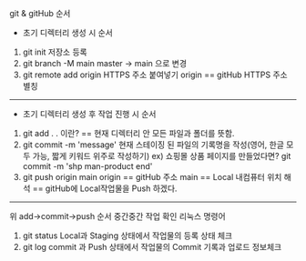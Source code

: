 git & gitHub 순서
* 초기 디렉터리 생성 시 순서
1. git init 저장소 등록
2. git branch -M main
    master -> main 으로 변경
3. git remote add origin HTTPS 주소 붙여넣기
    origin == gitHub HTTPS 주소 별칭
-------------------
* 초기 디렉터리 생성 후 작업 진행 시 순서
1. git add .
    . 이란? == 현재 디렉터리 안 모든 파일과 폴더를 뜻함.
2. git commit -m 'message'
    현재 스테이징 된 파일의 기록명을 작성(영어, 한글 모두 가능, 짧게 키워드 위주로 작성하기)
    ex) 쇼핑몰 상품 페이지를 만들었다면?
    git commit -m 'shp man-product end'
3. git push origin main
    origin == gitHub 주소
    main == Local 내컴퓨터 위치
    해석 == gitHub에 Local작업물을 Push 하겠다.
--------------
위 add->commit->push 순서 중간중간 작업 확인 리눅스 명령어
1. git status
    Local과 Staging 상태에서 작업물의 등록 상태 체크
2. git log
    commit 과 Push 상태에서 작업물의 Commit 기록과 업로드 정보체크
